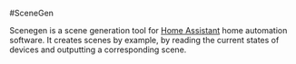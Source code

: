 #SceneGen

Scenegen is a scene generation tool for [Home Assistant](https://home-assistant.io/) home automation software. It creates scenes by example, by reading the current states of devices and outputting a corresponding scene.

